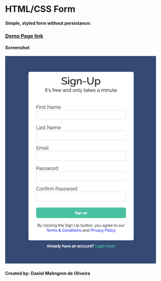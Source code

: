 ﻿# HTML/CSS Form
 
 #### Simple, styled form without persistance: 
 ### <a target="_blank" rel="noopener noreferrer" href="https://danmalmx.github.io/html_css_form">Demo Page link</a>
 
 #### Screenshot

 ![image](/form.png)
 
 
 #### Created by: Daniel Malmgren de Oliveira
